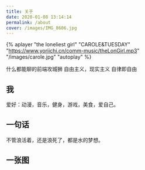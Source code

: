 ```yaml
---
title: 关于
date: 2020-01-08 13:14:14
permalink: /about
cover: /images/IMG_8606.jpg
---
```

{% aplayer "the loneliest girl" "CAROLE&TUESDAY" "https://www.yoriichi.cn/comm-music/theLonGirl.mp3" "/images/carole.jpg" "autoplay" %}

什么都能聊的前端攻城狮
自由主义，现实主义
自律即自由
## 我
爱好：动漫，音乐，健身，游戏，美食，爱自己。
## 一句话
不管浪活着，还是浪死了，都是水的梦想。
## 一张图